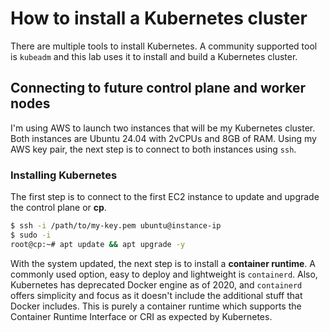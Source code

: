 # How to install a Kubernetes cluster
There are multiple tools to install Kubernetes. A community supported tool is `kubeadm` and this lab uses it to install and build a Kubernetes cluster.

## Connecting to future control plane and worker nodes
I'm using AWS to launch two instances that will be my Kubernetes cluster. Both instances are Ubuntu 24.04 with 2vCPUs and 8GB of RAM. Using my AWS key pair, the next step is to connect to both instances using `ssh`.

### Installing Kubernetes
The first step is to connect to the first EC2 instance to update and upgrade the control plane or **cp**.
```bash
$ ssh -i /path/to/my-key.pem ubuntu@instance-ip
$ sudo -i
root@cp:~# apt update && apt upgrade -y
```

With the system updated, the next step is to install a **container runtime**. A commonly used option, easy to deploy and lightweight is `containerd`. Also, Kubernetes has deprecated Docker engine as of 2020, and `containerd` offers simplicity and focus as it doesn't include the additional stuff that Docker includes. This is purely a container runtime which supports the Container Runtime Interface or CRI as expected by Kubernetes.

